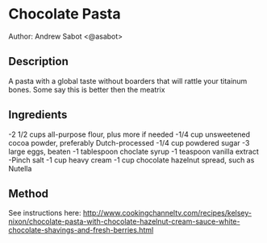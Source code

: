 # Chocolate Pasta
Author: Andrew Sabot <@asabot>

## Description
  A pasta with a global taste without boarders that will rattle your titainum bones. Some say this is better then the meatrix

## Ingredients

-2 1/2 cups all-purpose flour, plus more if needed
-1/4 cup unsweetened cocoa powder, preferably Dutch-processed
-1/4 cup powdered sugar
-3 large eggs, beaten
-1 tablespoon choclate syrup
-1 teaspoon vanilla extract
-Pinch salt
-1 cup heavy cream
-1 cup chocolate hazelnut spread, such as Nutella

## Method

See instructions here: http://www.cookingchanneltv.com/recipes/kelsey-nixon/chocolate-pasta-with-chocolate-hazelnut-cream-sauce-white-chocolate-shavings-and-fresh-berries.html
